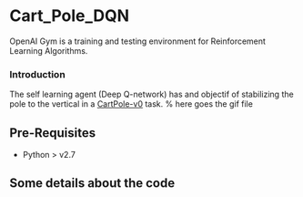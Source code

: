 # Cart_Pole_DQN
OpenAI Gym is a training and testing environment for Reinforcement Learning Algorithms.

### Introduction
The self learning agent (Deep Q-network) has and objectif of stabilizing the pole to the vertical in a [CartPole-v0](https://gym.openai.com/envs/CartPole-v0/) task.
% here goes the gif file

## Pre-Requisites
* Python > v2.7

## Some details about the code

